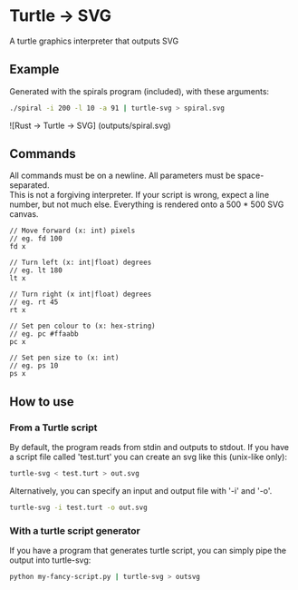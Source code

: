 # Turtle -> SVG

A turtle graphics interpreter that outputs SVG

## Example

Generated with the spirals program (included), with these arguments:

```bash
./spiral -i 200 -l 10 -a 91 | turtle-svg > spiral.svg
```

![Rust -> Turtle -> SVG]
(outputs/spiral.svg)

## Commands

All commands must be on a newline. All parameters must be space-separated.  
This is not a forgiving interpreter. If your script is wrong, expect a line  
number, but not much else. Everything is rendered onto a 500 * 500 SVG canvas.  

```
// Move forward (x: int) pixels
// eg. fd 100
fd x

// Turn left (x: int|float) degrees
// eg. lt 180
lt x

// Turn right (x int|float) degrees
// eg. rt 45
rt x

// Set pen colour to (x: hex-string)
// eg. pc #ffaabb
pc x

// Set pen size to (x: int)
// eg. ps 10
ps x
```

## How to use

### From a Turtle script

By default, the program reads from stdin and outputs to stdout. If you have a
script file called 'test.turt' you can create an svg like this (unix-like
only):

```bash
turtle-svg < test.turt > out.svg
```

Alternatively, you can specify an input and output file with '-i' and '-o'.

```bash
turtle-svg -i test.turt -o out.svg
```

### With a turtle script generator

If you have a program that generates turtle script, you can simply pipe the
output into turtle-svg:

```bash
python my-fancy-script.py | turtle-svg > outsvg
```
